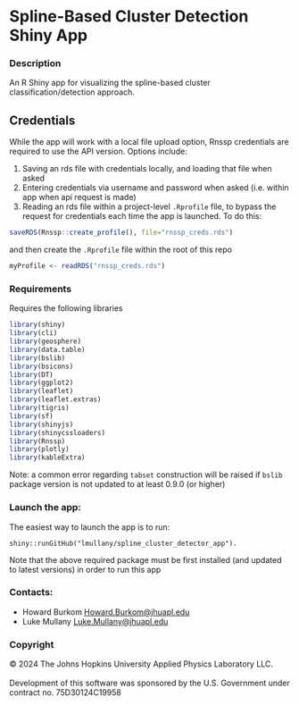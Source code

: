 # Spline-Based Cluster Detection Shiny App

### Description

An R Shiny app for visualizing the spline-based cluster classification/detection approach.

## Credentials

While the app will work with a local file upload option, Rnssp credentials are required to use the API version. Options include:

1.  Saving an rds file with credentials locally, and loading that file when asked
2.  Entering credentials via username and password when asked (i.e. within app when api request is made)
3.  Reading an rds file within a project-level `.Rprofile` file, to bypass the request for credentials each time the app is launched. To do this:

``` r
saveRDS(Rnssp::create_profile(), file="rnssp_creds.rds")
```

and then create the `.Rprofile` file within the root of this repo

``` r
myProfile <- readRDS("rnssp_creds.rds")
```

### Requirements

Requires the following libraries
```R
library(shiny)
library(cli)
library(geosphere)
library(data.table)
library(bslib)
library(bsicons)
library(DT)
library(ggplot2)
library(leaflet)
library(leaflet.extras)
library(tigris)
library(sf)
library(shinyjs)
library(shinycssloaders)
library(Rnssp)
library(plotly)
library(kableExtra)
```
Note: a common error regarding `tabset` construction will be raised if `bslib` package version is not updated to at least 0.9.0 (or higher)

### Launch the app:
The easiest way to launch the app is to run:
```
shiny::runGitHub("lmullany/spline_cluster_detector_app").
```
Note that the above required package must be first installed (and updated to latest versions) in order to run this app
### Contacts:

-   Howard Burkom [Howard.Burkom\@jhuapl.edu](mailto:Howard.Burkom@jhuapl.edu)
-   Luke Mullany [Luke.Mullany\@jhuapl.edu](mailto:Luke.Mullany@jhuapl.edu)

### Copyright

© 2024 The Johns Hopkins University Applied Physics Laboratory LLC.<br></br> Development of this software was sponsored by the U.S. Government under contract no. 75D30124C19958
